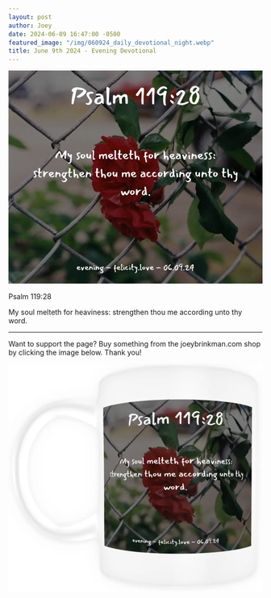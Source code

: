 ```yaml
---
layout: post
author: Joey
date: 2024-06-09 16:47:00 -0500
featured_image: "/img/060924_daily_devotional_night.webp"
title: June 9th 2024 - Evening Devotional
---
```


[![June 9th 2024 - Evening Devotional](/img/060924_daily_devotional_night.webp)](/img/060924_daily_devotional_night.webp)

Psalm 119:28

My soul melteth for heaviness: strengthen thou me according unto thy word.

<hr>

Want to support the page? Buy something from the joeybrinkman.com shop by clicking the image below. Thank you!

[![June 9th 2024 - Evening Devotional - Coffee Mug](/img/mugs/060924_night_mug.webp)](https://www.joeybrinkman.com/product/12-oz-mug-psalm-119-28//)